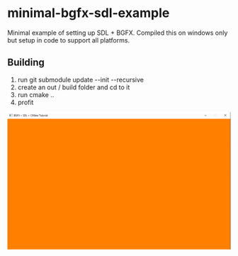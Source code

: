 # minimal-bgfx-sdl-example

Minimal example of setting up SDL + BGFX. Compiled this on windows only but setup in code to support all platforms.

## Building
1. run git submodule update --init --recursive
2. create an out / build folder and cd to it
3. run cmake ..
4. profit

![Example](img/example.png)